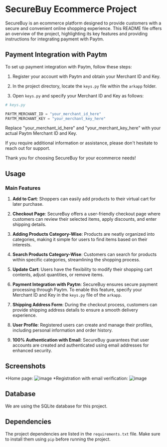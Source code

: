
# SecureBuy Ecommerce Project

SecureBuy is an ecommerce platform designed to provide customers with a secure and convenient online shopping experience. This README file offers an overview of the project, highlighting its key features and providing instructions for integrating payment with Paytm.

## Payment Integration with Paytm

To set up payment integration with Paytm, follow these steps:

1. Register your account with Paytm and obtain your Merchant ID and Key.

2. In the project directory, locate the `keys.py` file within the `arkapp` folder.

3. Open `keys.py` and specify your Merchant ID and Key as follows:

```python
# keys.py

PAYTM_MERCHANT_ID = "your_merchant_id_here"
PAYTM_MERCHANT_KEY = "your_merchant_key_here"
```

Replace "your_merchant_id_here" and "your_merchant_key_here" with your actual Paytm Merchant ID and Key.

If you require additional information or assistance, please don't hesitate to reach out for support.

Thank you for choosing SecureBuy for your ecommerce needs!

## Usage

### Main Features

1. **Add to Cart**: Shoppers can easily add products to their virtual cart for later purchase.

2. **Checkout Page**: SecureBuy offers a user-friendly checkout page where customers can review their selected items, apply discounts, and enter shipping details.

3. **Adding Products Category-Wise**: Products are neatly organized into categories, making it simple for users to find items based on their interests.

4. **Search Products Category-Wise**: Customers can search for products within specific categories, streamlining the shopping process.

5. **Update Cart**: Users have the flexibility to modify their shopping cart contents, adjust quantities, or remove items.

6. **Payment Integration with Paytm**: SecureBuy ensures secure payment processing through Paytm. To enable this feature, specify your Merchant ID and Key in the `keys.py` file of the `arkapp`.

7. **Shipping Address Form**: During the checkout process, customers can provide shipping address details to ensure a smooth delivery experience.

8. **User Profile**: Registered users can create and manage their profiles, including personal information and order history.

9. **100% Authentication with Email**: SecureBuy guarantees that user accounts are created and authenticated using email addresses for enhanced security.

## Screenshots
*Home page:
![image](https://github.com/mangesh123vispute/SecureBuy-Bazaar/assets/112755002/f439cccb-54c0-49ee-9af9-ab52d7401081)
*Registration with email verification:
![image](https://github.com/mangesh123vispute/SecureBuy-Bazaar/assets/112755002/d8eff3ec-ae01-42dd-9675-ff1a1c69c9ef)




## Database

We are using the SQLite database for this project.

## Dependencies

The project dependencies are listed in the `requirements.txt` file. Make sure to install them using `pip` before running the project.

